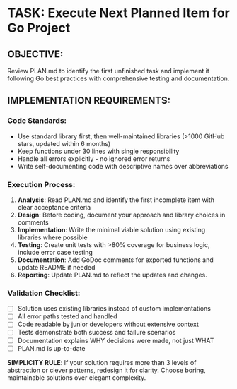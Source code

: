 # TASK: Execute Next Planned Item for Go Project

## OBJECTIVE:
Review PLAN.md to identify the first unfinished task and implement it following Go best practices with comprehensive testing and documentation.

## IMPLEMENTATION REQUIREMENTS:

### Code Standards:
- Use standard library first, then well-maintained libraries (>1000 GitHub stars, updated within 6 months)
- Keep functions under 30 lines with single responsibility
- Handle all errors explicitly - no ignored error returns
- Write self-documenting code with descriptive names over abbreviations

### Execution Process:
1. **Analysis**: Read PLAN.md and identify the first incomplete item with clear acceptance criteria
2. **Design**: Before coding, document your approach and library choices in comments
3. **Implementation**: Write the minimal viable solution using existing libraries where possible
4. **Testing**: Create unit tests with >80% coverage for business logic, include error case testing
5. **Documentation**: Add GoDoc comments for exported functions and update README if needed
6. **Reporting**: Update PLAN.md to reflect the updates and changes.

### Validation Checklist:
- [ ] Solution uses existing libraries instead of custom implementations
- [ ] All error paths tested and handled
- [ ] Code readable by junior developers without extensive context
- [ ] Tests demonstrate both success and failure scenarios
- [ ] Documentation explains WHY decisions were made, not just WHAT
- [ ] PLAN.md is up-to-date

**SIMPLICITY RULE**: If your solution requires more than 3 levels of abstraction or clever patterns, redesign it for clarity. Choose boring, maintainable solutions over elegant complexity.